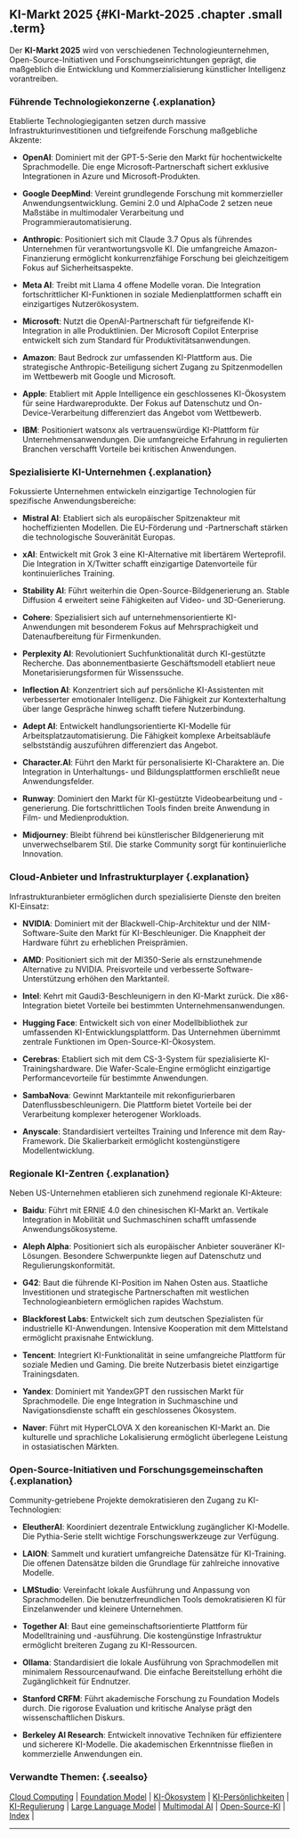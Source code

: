 ## KI-Markt 2025 {#KI-Markt-2025 .chapter .small .term}

Der **KI-Markt 2025** wird von verschiedenen Technologieunternehmen, Open-Source-Initiativen und Forschungseinrichtungen geprägt, die maßgeblich die Entwicklung und Kommerzialisierung künstlicher Intelligenz vorantreiben.

### Führende Technologiekonzerne {.explanation}

Etablierte Technologiegiganten setzen durch massive Infrastrukturinvestitionen und tiefgreifende Forschung maßgebliche Akzente:

- **OpenAI**: Dominiert mit der GPT-5-Serie den Markt für hochentwickelte Sprachmodelle. Die enge Microsoft-Partnerschaft sichert exklusive Integrationen in Azure und Microsoft-Produkten.

- **Google DeepMind**: Vereint grundlegende Forschung mit kommerzieller Anwendungsentwicklung. Gemini 2.0 und AlphaCode 2 setzen neue Maßstäbe in multimodaler Verarbeitung und Programmierautomatisierung.

- **Anthropic**: Positioniert sich mit Claude 3.7 Opus als führendes Unternehmen für verantwortungsvolle KI. Die umfangreiche Amazon-Finanzierung ermöglicht konkurrenzfähige Forschung bei gleichzeitigem Fokus auf Sicherheitsaspekte.

- **Meta AI**: Treibt mit Llama 4 offene Modelle voran. Die Integration fortschrittlicher KI-Funktionen in soziale Medienplattformen schafft ein einzigartiges Nutzerökosystem.

- **Microsoft**: Nutzt die OpenAI-Partnerschaft für tiefgreifende KI-Integration in alle Produktlinien. Der Microsoft Copilot Enterprise entwickelt sich zum Standard für Produktivitätsanwendungen.

- **Amazon**: Baut Bedrock zur umfassenden KI-Plattform aus. Die strategische Anthropic-Beteiligung sichert Zugang zu Spitzenmodellen im Wettbewerb mit Google und Microsoft.

- **Apple**: Etabliert mit Apple Intelligence ein geschlossenes KI-Ökosystem für seine Hardwareprodukte. Der Fokus auf Datenschutz und On-Device-Verarbeitung differenziert das Angebot vom Wettbewerb.

- **IBM**: Positioniert watsonx als vertrauenswürdige KI-Plattform für Unternehmensanwendungen. Die umfangreiche Erfahrung in regulierten Branchen verschafft Vorteile bei kritischen Anwendungen.

### Spezialisierte KI-Unternehmen {.explanation}

Fokussierte Unternehmen entwickeln einzigartige Technologien für spezifische Anwendungsbereiche:

- **Mistral AI**: Etabliert sich als europäischer Spitzenakteur mit hocheffizienten Modellen. Die EU-Förderung und -Partnerschaft stärken die technologische Souveränität Europas.

- **xAI**: Entwickelt mit Grok 3 eine KI-Alternative mit libertärem Werteprofil. Die Integration in X/Twitter schafft einzigartige Datenvorteile für kontinuierliches Training.

- **Stability AI**: Führt weiterhin die Open-Source-Bildgenerierung an. Stable Diffusion 4 erweitert seine Fähigkeiten auf Video- und 3D-Generierung.

- **Cohere**: Spezialisiert sich auf unternehmensorientierte KI-Anwendungen mit besonderem Fokus auf Mehrsprachigkeit und Datenaufbereitung für Firmenkunden.

- **Perplexity AI**: Revolutioniert Suchfunktionalität durch KI-gestützte Recherche. Das abonnementbasierte Geschäftsmodell etabliert neue Monetarisierungsformen für Wissenssuche.

- **Inflection AI**: Konzentriert sich auf persönliche KI-Assistenten mit verbesserter emotionaler Intelligenz. Die Fähigkeit zur Kontexterhaltung über lange Gespräche hinweg schafft tiefere Nutzerbindung.

- **Adept AI**: Entwickelt handlungsorientierte KI-Modelle für Arbeitsplatzautomatisierung. Die Fähigkeit komplexe Arbeitsabläufe selbstständig auszuführen differenziert das Angebot.

- **Character.AI**: Führt den Markt für personalisierte KI-Charaktere an. Die Integration in Unterhaltungs- und Bildungsplattformen erschließt neue Anwendungsfelder.

- **Runway**: Dominiert den Markt für KI-gestützte Videobearbeitung und -generierung. Die fortschrittlichen Tools finden breite Anwendung in Film- und Medienproduktion.

- **Midjourney**: Bleibt führend bei künstlerischer Bildgenerierung mit unverwechselbarem Stil. Die starke Community sorgt für kontinuierliche Innovation.

### Cloud-Anbieter und Infrastrukturplayer {.explanation}

Infrastrukturanbieter ermöglichen durch spezialisierte Dienste den breiten KI-Einsatz:

- **NVIDIA**: Dominiert mit der Blackwell-Chip-Architektur und der NIM-Software-Suite den Markt für KI-Beschleuniger. Die Knappheit der Hardware führt zu erheblichen Preisprämien.

- **AMD**: Positioniert sich mit der MI350-Serie als ernstzunehmende Alternative zu NVIDIA. Preisvorteile und verbesserte Software-Unterstützung erhöhen den Marktanteil.

- **Intel**: Kehrt mit Gaudi3-Beschleunigern in den KI-Markt zurück. Die x86-Integration bietet Vorteile bei bestimmten Unternehmensanwendungen.

- **Hugging Face**: Entwickelt sich von einer Modellbibliothek zur umfassenden KI-Entwicklungsplattform. Das Unternehmen übernimmt zentrale Funktionen im Open-Source-KI-Ökosystem.

- **Cerebras**: Etabliert sich mit dem CS-3-System für spezialisierte KI-Trainingshardware. Die Wafer-Scale-Engine ermöglicht einzigartige Performancevorteile für bestimmte Anwendungen.

- **SambaNova**: Gewinnt Marktanteile mit rekonfigurierbaren Datenflussbeschleunigern. Die Plattform bietet Vorteile bei der Verarbeitung komplexer heterogener Workloads.

- **Anyscale**: Standardisiert verteiltes Training und Inference mit dem Ray-Framework. Die Skalierbarkeit ermöglicht kostengünstigere Modellentwicklung.

### Regionale KI-Zentren {.explanation}

Neben US-Unternehmen etablieren sich zunehmend regionale KI-Akteure:

- **Baidu**: Führt mit ERNIE 4.0 den chinesischen KI-Markt an. Vertikale Integration in Mobilität und Suchmaschinen schafft umfassende Anwendungsökosysteme.

- **Aleph Alpha**: Positioniert sich als europäischer Anbieter souveräner KI-Lösungen. Besondere Schwerpunkte liegen auf Datenschutz und Regulierungskonformität.

- **G42**: Baut die führende KI-Position im Nahen Osten aus. Staatliche Investitionen und strategische Partnerschaften mit westlichen Technologieanbietern ermöglichen rapides Wachstum.

- **Blackforest Labs**: Entwickelt sich zum deutschen Spezialisten für industrielle KI-Anwendungen. Intensive Kooperation mit dem Mittelstand ermöglicht praxisnahe Entwicklung.

- **Tencent**: Integriert KI-Funktionalität in seine umfangreiche Plattform für soziale Medien und Gaming. Die breite Nutzerbasis bietet einzigartige Trainingsdaten.

- **Yandex**: Dominiert mit YandexGPT den russischen Markt für Sprachmodelle. Die enge Integration in Suchmaschine und Navigationsdienste schafft ein geschlossenes Ökosystem.

- **Naver**: Führt mit HyperCLOVA X den koreanischen KI-Markt an. Die kulturelle und sprachliche Lokalisierung ermöglicht überlegene Leistung in ostasiatischen Märkten.

### Open-Source-Initiativen und Forschungsgemeinschaften {.explanation}

Community-getriebene Projekte demokratisieren den Zugang zu KI-Technologien:

- **EleutherAI**: Koordiniert dezentrale Entwicklung zugänglicher KI-Modelle. Die Pythia-Serie stellt wichtige Forschungswerkzeuge zur Verfügung.

- **LAION**: Sammelt und kuratiert umfangreiche Datensätze für KI-Training. Die offenen Datensätze bilden die Grundlage für zahlreiche innovative Modelle.

- **LMStudio**: Vereinfacht lokale Ausführung und Anpassung von Sprachmodellen. Die benutzerfreundlichen Tools demokratisieren KI für Einzelanwender und kleinere Unternehmen.

- **Together AI**: Baut eine gemeinschaftsorientierte Plattform für Modelltraining und -ausführung. Die kostengünstige Infrastruktur ermöglicht breiteren Zugang zu KI-Ressourcen.

- **Ollama**: Standardisiert die lokale Ausführung von Sprachmodellen mit minimalem Ressourcenaufwand. Die einfache Bereitstellung erhöht die Zugänglichkeit für Endnutzer.

- **Stanford CRFM**: Führt akademische Forschung zu Foundation Models durch. Die rigorose Evaluation und kritische Analyse prägt den wissenschaftlichen Diskurs.

- **Berkeley AI Research**: Entwickelt innovative Techniken für effizientere und sicherere KI-Modelle. Die akademischen Erkenntnisse fließen in kommerzielle Anwendungen ein.

### Verwandte Themen: {.seealso}

[Cloud Computing](#Cloud-Computing) |
[Foundation Model](#Foundation-Model) |
[KI-Ökosystem](#KI-Ökosystem) |
[KI-Persönlichkeiten](#KI-Persönlichkeiten) |
[KI-Regulierung](#KI-Regulierung) |
[Large Language Model](#Large-Language-Model) |
[Multimodal AI](#Multi-Modal-AI) |
[Open-Source-KI](#Open-Source-KI) |
[Index](#Index) |

----


